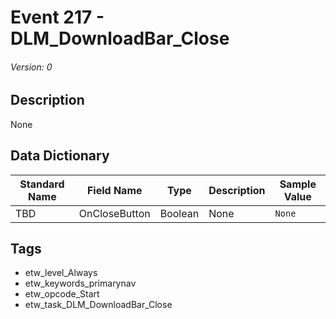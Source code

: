 # Event 217 - DLM_DownloadBar_Close
###### Version: 0

## Description
None

## Data Dictionary
|Standard Name|Field Name|Type|Description|Sample Value|
|---|---|---|---|---|
|TBD|OnCloseButton|Boolean|None|`None`|

## Tags
* etw_level_Always
* etw_keywords_primarynav
* etw_opcode_Start
* etw_task_DLM_DownloadBar_Close